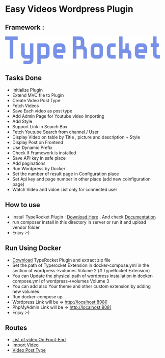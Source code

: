 # Easy Videos Wordpress Plugin

## Framework : 
[![N|Solid](https://raw.githubusercontent.com/TypeRocket/art/main/wordmark/typerocket.svg)](https://typerocket.com/)

## Tasks Done

- Initialize Plugin
- Extend MVC file to Plugin
- Create Video Post Type
- Fetch Videos
- Save Each video as post type
- Add Admin Page for Youtube video Importing
- Add Style
- Support Link in Search Box
- Fetch Youtube Search from channel / User
- Display Video on table by Title , picture and description +  Style
- Display Post on Frontend
- Use Dynamic Prefix
- Check If Framework is installed
- Save API key in safe place
- Add paginations
- Run Wordpress by Docker
- Set the number of result page in Configuration place
- Set Api key and page number in other place (add new coinfiguration page)
- Watch Video and vidoe List only for connected user

## How to use

- Install TypeRocket Plugin : [Download Here](https://typerocket.com/downloads/v5.zip) , And check [Documentation](https://typerocket.com/docs/v5/install-via-plugin/)
- run composer install in this directory in server or run it and upload vendor folder
- Enjoy :-) 

## Run Using Docker

- [Download](https://typerocket.com/downloads/v5.zip) TypeRocket Plugin and extract zip file
- Set the path of Typerocket Extension in docker-compose.yml in the section of wordpress->volumes Volume 2 (# TypeRocket Extension)
- You can Update the physical path of wordpress installation in docker-compose.yml of wordpress->volumes Volume 3
- You can add also Your theme and other custom extension by adding new volumes
- Run docker-compose up
- Wordpress Link will be => [http://localhost:8080](http://localhost:8080)
- PhpMyAdmin Link will be => [http://localhost:8081](http://localhost:8081)
- Enjoy :-)

## Routes

- [List of video On Front-End](http://wordpress.local/video/)
- [Import Video](http://wordpress.local/wp-admin/admin.php?page=video_importer_view)
- [Video Post Type](http://wordpress.local/wp-admin/edit.php?post_type=video)
